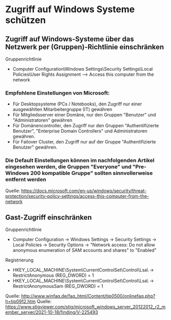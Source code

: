 # Zugriff auf Windows Systeme schützen

## Zugriff auf Windows-Systeme über das Netzwerk per (Gruppen)-Richtlinie einschränken

Gruppenrichtlinie

- Computer Configuration\Windows Settings\Security Settings\Local Policies\User Rights Assignment --> Access this computer from the network

### Empfohlene Einstellungen von Microsoft:

- Für Desktopsysteme (PCs / Notebooks), den Zugriff nur einer ausgewählten Mitarbeitergruppe (IT) gewähren
- Für Mitgliedsserver einer Domäne, nur den Gruppen "Benutzer" und "Administratoren" gewähren
- Für Domänencontroller,  den Zugriff nur den Gruppen "Authentifizierte Benutzer", "Enterprise Domain Controllers" und Administratoren gewähren.
- Für Failover Cluster, den Zugriff nur auf der Gruppe "Authentifizierte Benutzer" gewähren.

### Die Default Einstellungen können im nachfolgenden Artikel eingesehen werden, die Gruppen "Everyone" und "Pre-Windows 200 kompatible Gruppe" sollten sinnvollerweise entfernt werden
 
Quelle: https://docs.microsoft.com/en-us/windows/security/threat-protection/security-policy-settings/access-this-computer-from-the-network

## Gast-Zugriff einschränken

Gruppenrichtlinie

- Computer Configuration -> Windows Settings -> Security Settings -> Local Policies -> Security Options -> "Network access: Do not allow anonymous enumeration of SAM accounts and shares" to "Enabled"

Registrierung

- HKEY_LOCAL_MACHINE\System\CurrentControlSet\Control\Lsa\ -> RestrictAnonymous (REG_DWORD) = 1
- HKEY_LOCAL_MACHINE\System\CurrentControlSet\Control\Lsa\ -> RestrictAnonymousSam (REG_DWORD) = 1

Quelle: http://www.winfaq.de/faq_html/Content/tip0500/onlinefaq.php?h=tip0912.htm
Quelle: https://www.stigviewer.com/stig/microsoft_windows_server_20122012_r2_member_server/2021-10-18/finding/V-225493



